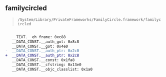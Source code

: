 ## familycircled

> `/System/Library/PrivateFrameworks/FamilyCircle.framework/familycircled`

```diff

   __TEXT.__eh_frame: 0xc88
   __DATA_CONST.__auth_got: 0x8c8
   __DATA_CONST.__got: 0x4e0
-  __DATA_CONST.__auth_ptr: 0x2c0
+  __DATA_CONST.__auth_ptr: 0x2c8
   __DATA_CONST.__const: 0x1fa8
   __DATA_CONST.__cfstring: 0x13e0
   __DATA_CONST.__objc_classlist: 0x1a0

```
